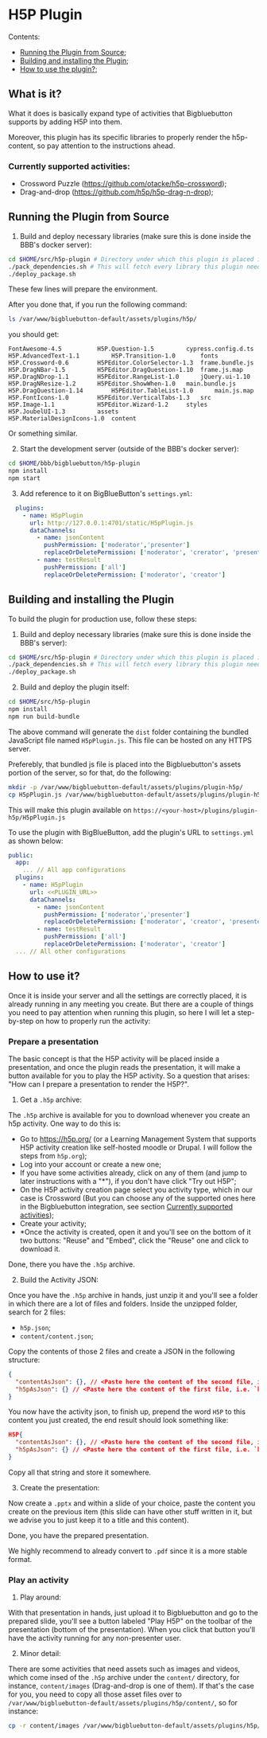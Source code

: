 # H5P Plugin

Contents:
- [Running the Plugin from Source](#running-the-plugin-from-source);
- [Building and installing the Plugin](#building-and-installing-the-plugin);
- [How to use the plugin?](#how-to-use-it);


## What is it?

What it does is basically expand type of activities that Bigbluebutton supports by adding H5P into them.

Moreover, this plugin has its specific libraries to properly render the h5p-content, so pay attention to the instructions ahead.

### Currently supported activities:

- Crossword Puzzle (https://github.com/otacke/h5p-crossword);
- Drag-and-drop (https://github.com/h5p/h5p-drag-n-drop);


## Running the Plugin from Source

1. Build and deploy necessary libraries (make sure this is done inside the BBB's docker server):

```bash
cd $HOME/src/h5p-plugin # Directory under which this plugin is placed in your computer. 
./pack_dependencies.sh # This will fetch every library this plugin needs
./deploy_package.sh
```

These few lines will prepare the environment.

After you done that, if you run the following command:

```bash
ls /var/www/bigbluebutton-default/assets/plugins/h5p/
```

you should get:

```log
FontAwesome-4.5		     H5P.Question-1.5		  cypress.config.d.ts
H5P.AdvancedText-1.1	     H5P.Transition-1.0		  fonts
H5P.Crossword-0.6	     H5PEditor.ColorSelector-1.3  frame.bundle.js
H5P.DragNBar-1.5	     H5PEditor.DragQuestion-1.10  frame.js.map
H5P.DragNDrop-1.1	     H5PEditor.RangeList-1.0	  jQuery.ui-1.10
H5P.DragNResize-1.2	     H5PEditor.ShowWhen-1.0	  main.bundle.js
H5P.DragQuestion-1.14	     H5PEditor.TableList-1.0	  main.js.map
H5P.FontIcons-1.0	     H5PEditor.VerticalTabs-1.3   src
H5P.Image-1.1		     H5PEditor.Wizard-1.2	  styles
H5P.JoubelUI-1.3	     assets
H5P.MaterialDesignIcons-1.0  content
```

Or something similar.

2. Start the development server (outside of the BBB's docker server):

```bash
cd $HOME/bbb/bigbluebutton/h5p-plugin
npm install
npm start
```

3. Add reference to it on BigBlueButton's `settings.yml`:

```yaml
  plugins:
    - name: H5pPlugin
      url: http://127.0.0.1:4701/static/H5pPlugin.js
      dataChannels:
        - name: jsonContent
          pushPermission: ['moderator','presenter']
          replaceOrDeletePermission: ['moderator', 'crerator', 'presenter']
        - name: testResult
          pushPermission: ['all']
          replaceOrDeletePermission: ['moderator', 'creator']
```

## Building and installing the Plugin

To build the plugin for production use, follow these steps:

1. Build and deploy necessary libraries (make sure this is done inside the BBB's server):

```bash
cd $HOME/src/h5p-plugin # Directory under which this plugin is placed in your computer. 
./pack_dependencies.sh # This will fetch every library this plugin needs
./deploy_package.sh
```

2. Build and deploy the plugin itself:

```bash
cd $HOME/src/h5p-plugin
npm install
npm run build-bundle
```

The above command will generate the `dist` folder containing the bundled JavaScript file named `H5pPlugin.js`. This file can be hosted on any HTTPS server.

Preferebly, that bundled js file is placed into the Bigbluebutton's assets portion of the server, so for that, do the following: 

```bash
mkdir -p /var/www/bigbluebutton-default/assets/plugins/plugin-h5p/
cp H5pPlugin.js /var/www/bigbluebutton-default/assets/plugins/plugin-h5p/
```

This will make this plugin available on `https://<your-host>/plugins/plugin-h5p/H5pPlugin.js`

To use the plugin with BigBlueButton, add the plugin's URL to `settings.yml` as shown below:

```yaml
public:
  app:
    ... // All app configurations
  plugins:
    - name: H5pPlugin
      url: <<PLUGIN_URL>>
      dataChannels:
        - name: jsonContent
          pushPermission: ['moderator','presenter']
          replaceOrDeletePermission: ['moderator', 'creator', 'presenter']
        - name: testResult
          pushPermission: ['all']
          replaceOrDeletePermission: ['moderator', 'creator']
  ... // All other configurations
```

## How to use it?

Once it is inside your server and all the settings are correctly placed, it is already running in any meeting you create. But there are a couple of things you need to pay attention when running this plugin, so here I will let a step-by-step on how to properly run the activity:

### Prepare a presentation

The basic concept is that the H5P activity will be placed inside a presentation, and once the plugin reads the presentation, it will make a button available for you to play the H5P activity. So a question that arises: "How can I prepare a presentation to render the H5P?".

1. Get a `.h5p` archive:

The `.h5p` archive is available for you to download whenever you create an h5p activity. One way to do this is:
- Go to https://h5p.org/ (or a Learning Management System that supports H5P activity creation like self-hosted moodle or Drupal. I will follow the steps from `h5p.org`);
- Log into your account or create a new one;
- If you have some activities already, click on any of them (and jump to later instructions with a "*"), if you don't have click "Try out H5P";
- On the H5P activity creation page select you activity type, which in our case is Crossword (But you can choose any of the supported ones here in the Bigbluebutton integration, see section [Currently supported activities](#currently-supported-activities));
- Create your activity;
- *Once the activity is created, open it and you'll see on the bottom of it two buttons: "Reuse" and "Embed", click the "Reuse" one and click to download it.

Done, there you have the `.h5p` archive.

2. Build the Activity JSON:

Once you have the `.h5p` archive in hands, just unzip it and you'll see a folder in which there are a lot of files and folders.
Inside the unzipped folder, search for 2 files:

- `h5p.json`;
- `content/content.json`;

Copy the contents of those 2 files and create a JSON in the following structure:
```JSON
{
  "contentAsJson": {}, // <Paste here the content of the second file, i.e. `content/content.json`> 
  "h5pAsJson": {} // <Paste here the content of the first file, i.e. `h5p.json`> 
}
```

You now have the activity json, to finish up, prepend the word `H5P` to this content you just created, the end result should look something like:

```JSON
H5P{
  "contentAsJson": {}, // <Paste here the content of the second file, i.e. `content/content.json`> 
  "h5pAsJson": {} // <Paste here the content of the first file, i.e. `h5p.json`> 
}
```

Copy all that string and store it somewhere.

3. Create the presentation:

Now create a `.pptx` and within a slide of your choice, paste the content you create on the previous item (this slide can have other stuff written in it, but we advise you to just keep it to a title and this content).

Done, you have the prepared presentation.

We highly recommend to already convert to `.pdf` since it is a more stable format.

### Play an activity

1. Play around:

With that presentation in hands, just upload it to Bigbluebutton and go to the prepared slide, you'll see a button labeled "Play H5P" on the toolbar of the presentation (bottom of the presentation). When you click that button you'll have the activity running for any non-presenter user.

2. Minor detail:

There are some activities that need assets such as images and videos, which come insed of the `.h5p` archive under the `content/` directory, for instance, `content/images` (Drag-and-drop is one of them). If that's the case for you, you need to copy all those asset files over to `/var/www/bigbluebutton-default/assets/plugins/h5p/content/`, so for instance:

```bash
cp -r content/images /var/www/bigbluebutton-default/assets/plugins/h5p/content/
```



